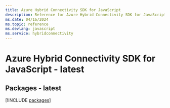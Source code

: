 ```yaml
---
title: Azure Hybrid Connectivity SDK for JavaScript
description: Reference for Azure Hybrid Connectivity SDK for JavaScript
ms.date: 04/16/2024
ms.topic: reference
ms.devlang: javascript
ms.service: hybridconnectivity
---
```

# Azure Hybrid Connectivity SDK for JavaScript - latest
## Packages - latest
[!INCLUDE [packages](hybrid-connectivity-index.md)]